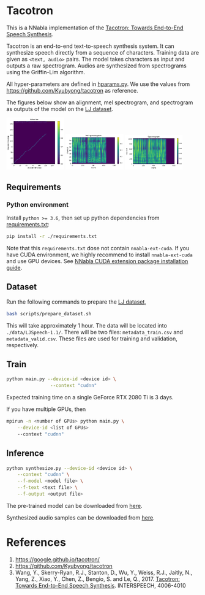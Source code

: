 # Tacotron

This is a NNabla implementation of the [Tacotron: Towards End-to-End Speech Synthesis](https://arxiv.org/abs/1703.10135).

Tacotron is an end-to-end text-to-speech synthesis system. It can synthesize speech directly from a sequence of characters. Training data are given as `<text, audio>` pairs. The model takes characters as input and outputs a raw spectrogram. Audios are synthesized from spectrograms using the Griffin-Lim algorithm.

All hyper-parameters are defined in [hparams.py](./hparams.py). We use the values from https://github.com/Kyubyong/tacotron as reference.


The figures below show an alignment, mel spectrogram, and spectrogram as outputs of the model on the [LJ dataset](https://keithito.com/LJ-Speech-Dataset/).

<img src="./images/o_att.png" width=30% height=30% > <img src="./images/o_mel.png" width=30% height=30% > <img src="./images/o_mag.png" width=30% height=30% >



## Requirements
### Python environment
Install `python >= 3.6`, then set up python dependencies from [requirements.txt](./requirements.txt):

```bash
pip install -r ./requirements.txt
```
Note that this `requirements.txt` dose not contain `nnabla-ext-cuda`.
If you have CUDA environment, we highly recommend to install `nnabla-ext-cuda` and use GPU devices.
See [NNabla CUDA extension package installation guide](https://nnabla.readthedocs.io/en/latest/python/pip_installation_cuda.html).

## Dataset
Run the following commands to prepare the [LJ dataset](https://keithito.com/LJ-Speech-Dataset/),
```bash
bash scripts/prepare_dataset.sh
```
This will take approximately 1 hour. The data will be located into `./data/LJSpeech-1.1/`. There will be two files: `metadata_train.csv` and `metadata_valid.csv`. These files are used for training and validation, respectively.

## Train
```bash
python main.py --device-id <device id> \
                --context "cudnn"
```
Expected training time on a single GeForce RTX 2080 Ti is 3 days.

If you have multiple GPUs, then 
```bash
mpirun -n <number of GPUs> python main.py \
    --device-id <list of GPUs>
    --context "cudnn"
```
## Inference
```bash
python synthesize.py --device-id <device id> \
    --context "cudnn" \
    --f-model <model file> \
    --f-text <text file> \
    --f-output <output file>
```

The pre-trained model can be downloaded from [here](https://nnabla.org/pretrained-models/nnabla-examples/speech-synthesis/TTS/tacotron/model.h5).

Synthesized audio samples can be downloaded from [here](https://nnabla.org/pretrained-models/nnabla-examples/speech-synthesis/TTS/tacotron/samples.7z).

# References

1. https://google.github.io/tacotron/
2. https://github.com/Kyubyong/tacotron
3. Wang, Y., Skerry-Ryan, R.J., Stanton, D., Wu, Y., Weiss, R.J., Jaitly, N., Yang, Z., Xiao, Y., Chen, Z., Bengio, S. and Le, Q., 2017. [Tacotron: Towards End-to-End Speech Synthesis](https://arxiv.org/abs/1703.10135). INTERSPEECH, 4006-4010